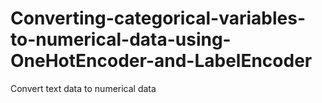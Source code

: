 # Converting-categorical-variables-to-numerical-data-using-OneHotEncoder-and-LabelEncoder
Convert text data to numerical data

